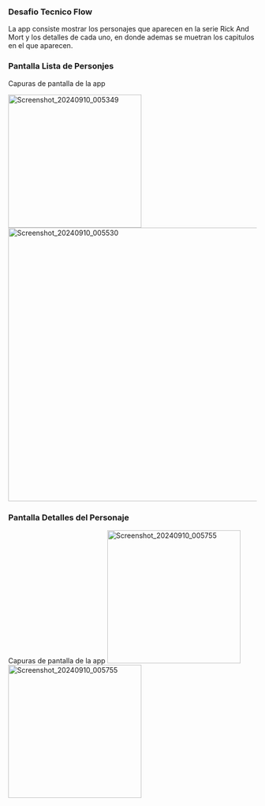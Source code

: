 ### Desafio Tecnico Flow
La app consiste mostrar los personajes que aparecen en la serie  Rick And Mort y los detalles de cada uno, en donde ademas se muetran los capitulos en el que aparecen.

### Pantalla Lista de Personjes
Capuras de pantalla de la app

<img width="270" alt="Screenshot_20240910_005349" src="https://github.com/user-attachments/assets/09f122e9-5faa-4751-b36d-1484003bbe93"> 
<img width="555" alt="Screenshot_20240910_005530" src="https://github.com/user-attachments/assets/c2675304-f41f-4016-bc66-5b2c81616416">

### Pantalla Detalles del Personaje
Capuras de pantalla de la app
<img width="270" alt="Screenshot_20240910_005755" src="https://github.com/user-attachments/assets/fac45195-d9c0-406f-a7df-a881baf36203">
<img width="270" alt="Screenshot_20240910_005755" src="https://github.com/user-attachments/assets/72e6ec16-aa32-4af1-9a0a-9e29b0e35288">

